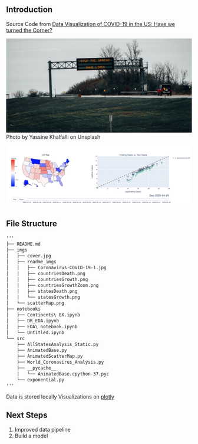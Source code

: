 
## Introduction

Source Code from [Data Visualization of COVID-19 in the US: Have we turned the Corner?](https://towardsdatascience.com/data-visualization-of-covid-19-in-the-us-1881938aaf17)


![Screenshot](imgs/cover.jpg)
Photo by Yassine Khalfalli on Unsplash



![Screenshot](imgs/scatterMap.png)


## File Structure



    
    '''
    ├── README.md
    ├── imgs
    │   ├── cover.jpg
    │   ├── readme_imgs
    │   │   ├── Coronavirus-COVID-19-1.jpg
    │   │   ├── countriesDeath.png
    │   │   ├── countriesGrowth.png
    │   │   ├── countriesGrowthZoom.png
    │   │   ├── statesDeath.png
    │   │   └── statesGrowth.png
    │   └── scatterMap.png
    ├── notebooks
    │   ├── Continents\ EX.ipynb
    │   ├── DR_EDA.ipynb
    │   ├── EDA\ notebook.ipynb
    │   └── Untitled.ipynb
    └── src
        ├── AllStatesAnalysis_Static.py
        ├── AnimatedBase.py
        ├── AnimatedScatterMap.py
        ├── World_Coronavirus_Analysis.py
        ├── __pycache__
        │   └── AnimatedBase.cpython-37.pyc
        └── exponential.py
    '''

  Data is stored locally
  Visualizations on [plotly](https://plotly.com/~daniel.reiff#/)

## Next Steps

1. Improved data pipeline
2. Build a model









